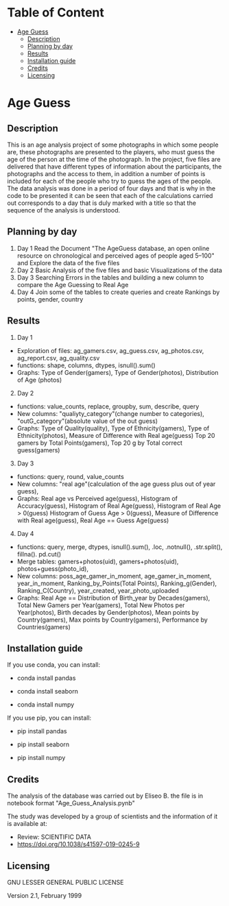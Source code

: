 Table of Content
================
* [Age Guess](#age-guess)
  * [Description](#description)
  * [Planning by day](#planning-by-day)
  * [Results](#results)
  * [Installation guide](#installation-guide)
  * [Credits](#credits)
  * [Licensing](#licensing)


# Age Guess

## Description
This is an age analysis project of some photographs in which some people are, these photographs are presented to the players, who must guess the age of the person at the time of the photograph.
In the project, five files are delivered that have different types of information about the participants, the photographs and the access to them, in addition a number of points is included for each of the people who try to guess the ages of the people.
The data analysis was done in a period of four days and that is why in the code to be presented it can be seen that each of the calculations carried out corresponds to a day that is duly marked with a title so that the sequence of the analysis is understood.

## Planning by day

1. Day 1 
Read the Document "The AgeGuess database, an open online resource on chronological and perceived ages of people aged 5–100" and Explore the data of the five files
2. Day 2 
Basic Analysis of the five files and basic Visualizations of the data
3. Day 3 
Searching Errors in the tables and building a new column to compare the Age Guessing to Real Age 
4. Day 4 
Join some of the tables to create queries and create Rankings by points, gender, country 

## Results
1. Day 1 
* Exploration of files: ag_gamers.csv, ag_guess.csv, ag_photos.csv, ag_report.csv, ag_quality.csv
* functions: shape, columns, dtypes, isnull().sum()  
* Graphs: Type of Gender(gamers), Type of Gender(photos), Distribution of Age (photos)    
2. Day 2 
* functions: value_counts, replace, groupby, sum, describe, query
* New columns: "qualiyty_category"(change number to categories), "outG_category"(absolute value of the out guess)   
* Graphs: Type of Quality(quality), Type of Ethnicity(gamers), Type of Ethnicity(photos), Measure of Difference with Real age(guess) 
Top 20 gamers by Total Points(gamers), Top 20 g by Total correct guess(gamers) 
3. Day 3 
* functions: query, round, value_counts
* New columns: "real age"(calculation of the age guess plus out of year guess), 
* Graphs: Real age vs Perceived age(guess), Histogram of Accuracy(guess), Histogram of Real Age(guess), Histogram of Real Age > 0(guess)
Histogram of Guess Age > 0(guess), Measure of Difference with Real age(guess), Real Age == Guess Age(guess) 
4. Day 4 
* functions: query, merge, dtypes, isnull().sum(), .loc, .notnull(), .str.split(), fillna(). pd.cut()
* Merge tables: gamers+photos(uid), gamers+photos(uid), photos+guess(photo_id), 
* New columns: poss_age_gamer_in_moment, age_gamer_in_moment, year_in_moment, Ranking_by_Points(Total Points), Ranking_g(Gender), 
Ranking_C(Country), year_created, year_photo_uploaded  
* Graphs: Real Age == Distribution of Birth_year by Decades(gamers), Total New Gamers per Year(gamers), Total New Photos per Year(photos),
Birth decades by Gender(photos), Mean points by Country(gamers), Max points by Country(gamers), Performance by Countries(gamers)

## Installation guide

If you use conda, you can install: 

   * conda install pandas

   * conda install seaborn

   * conda install numpy

If you use pip, you can install: 

   * pip install pandas

   * pip install seaborn

   * pip install numpy

## Credits
The analysis of the database was carried out by Eliseo B.
the file is in notebook format "Age_Guess_Analysis.pynb"

The study was developed by a group of scientists and
the information of it is available at:
 * Review: SCIENTIFIC DATA
 * https://doi.org/10.1038/s41597-019-0245-9

## Licensing

GNU LESSER GENERAL PUBLIC LICENSE
                       
Version 2.1, February 1999

